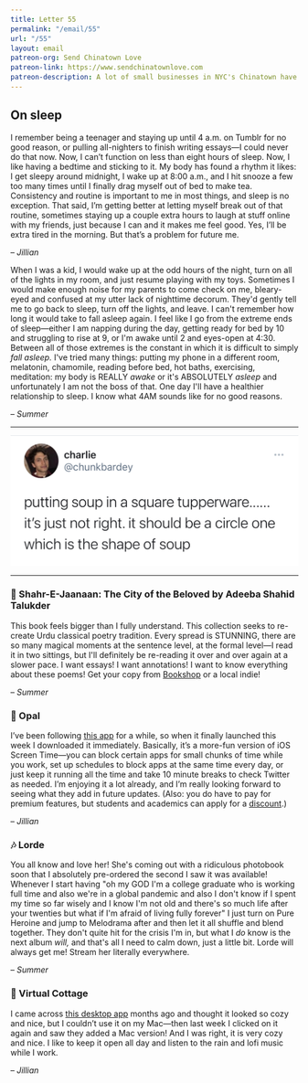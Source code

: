 ```yaml
---
title: Letter 55
permalink: "/email/55"
url: "/55"
layout: email
patreon-org: Send Chinatown Love
patreon-link: https://www.sendchinatownlove.com
patreon-description: A lot of small businesses in NYC's Chinatown have been struggling in the past year because of the pandemic. Send Chinatown Love is helping those businesses stay afloat and gifting meals to people in need.
---
```


## On sleep

I remember being a teenager and staying up until 4 a.m. on Tumblr for no good reason, or pulling all-nighters to finish writing essays—I could never do that now. Now, I can’t function on less than eight hours of sleep. Now, I like having a bedtime and sticking to it. My body has found a rhythm it likes: I get sleepy around midnight, I wake up at 8:00 a.m., and I hit snooze a few too many times until I finally drag myself out of bed to make tea. Consistency and routine is important to me in most things, and sleep is no exception. That said, I’m getting better at letting myself break out of that routine, sometimes staying up a couple extra hours to laugh at stuff online with my friends, just because I can and it makes me feel good. Yes, I’ll be extra tired in the morning. But that’s a problem for future me.

– *Jillian*

When I was a kid, I would wake up at the odd hours of the night, turn on all of the lights in my room, and just resume playing with my toys. Sometimes I would make enough noise for my parents to come check on me, bleary-eyed and confused at my utter lack of nighttime decorum. They'd gently tell me to go back to sleep, turn off the lights, and leave. I can't remember how long it would take to fall asleep again. I feel like I go from the extreme ends of sleep—either I am napping during the day, getting ready for bed by 10 and struggling to rise at 9, or I'm awake until 2 and eyes-open at 4:30. Between all of those extremes is the constant in which it is difficult to simply *fall asleep.* I've tried many things: putting my phone in a different room, melatonin, chamomile, reading before bed, hot baths, exercising, meditation: my body is REALLY *awake* or it's ABSOLUTELY *asleep* and unfortunately I am not the boss of that. One day I'll have a healthier relationship to sleep. I know what 4AM sounds like for no good reasons.

– *Summer*

<hr>

<a href="https://twitter.com/paddingtonupd8s/status/1354507348325388290?s=19">
  <img src="/assets/images/tweets/54.jpeg" class="tweet">
</a>

<hr>

### 📖 Shahr-E-Jaanaan: The City of the Beloved by Adeeba Shahid Talukder

This book feels bigger than I fully understand. This collection seeks to re-create Urdu classical poetry tradition. Every spread is STUNNING, there are so many magical moments at the sentence level, at the formal level—I read it in two sittings, but I'll definitely be re-reading it over and over again at a slower pace. I want essays! I want annotations! I want to know everything about these poems! Get your copy from [Bookshop](https://bookshop.org/books/shahr-e-jaanaan-the-city-of-the-beloved/9781946482297) or a local indie!

– *Summer*

### 📱 Opal

I’ve been following [this app](https://www.opal.so) for a while, so when it finally launched this week I downloaded it immediately. Basically, it’s a more-fun version of iOS Screen Time—you can block certain apps for small chunks of time while you work, set up schedules to block apps at the same time every day, or just keep it running all the time and take 10 minute breaks to check Twitter as needed. I’m enjoying it a lot already, and I’m really looking forward to seeing what they add in future updates. (Also: you do have to pay for premium features, but students and academics can apply for a [discount](https://www.opal.so/students).)

– *Jillian*

### 🎶 Lorde

You all know and love her! She's coming out with a ridiculous photobook soon that I absolutely pre-ordered the second I saw it was available! Whenever I start having "oh my GOD I'm a college graduate who is working full time and also we're in a global pandemic and also I don't know if I spent my time so far wisely and I know I'm not old and there's so much life after your twenties but what if I'm afraid of living fully forever" I just turn on Pure Heroine and jump to Melodrama after and then let it all shuffle and blend together. They don't quite hit for the crisis I'm in, but what I *do* know is the next album *will,* and that's all I need to calm down, just a little bit. Lorde will always get me! Stream her literally everywhere.

– *Summer*

### 📱 Virtual Cottage

I came across [this desktop app](https://dui.itch.io/virtual-cottage) months ago and thought it looked so cozy and nice, but I couldn’t use it on my Mac—then last week I clicked on it again and saw they added a Mac version! And I was right, it is very cozy and nice. I like to keep it open all day and listen to the rain and lofi music while I work.

– *Jillian*
